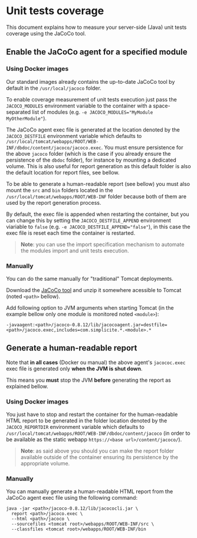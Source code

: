 Unit tests coverage
===================

This document explains how to measure your server-side (Java) unit tests coverage using the JaCoCo tool.

Enable the JaCoCo agent for a specified module <span id="agent"></span>
------------------------------------------------------------------------

### Using Docker images

Our standard images already contains the up-to-date JaCoCo tool by default in the `/usr/local/jacoco` folder.

To enable coverage measurement of unit tests execution just pass the `JACOCO_MODULES` environment variable to the container with a space-separated list of modules (e.g. `-e JACOCO_MODULES="MyModule MyOtherModule"`).

The JaCoCo agent exec file is generated at the location denoted by the `JACOCO_DESTFILE` environment variable which defaults to `/usr/local/tomcat/webapps/ROOT/WEB-INF/dbdoc/content/jacoco/jacoco.exec`.
You must ensure persistence for the above `jacoco` folder (which is the case if you already ensure the persistence of the `dbdoc` folder), for instance by mounting a dedicated volume.
This is also useful for report generation as this default folder is also the default location for report files, see bellow.

To be able to generate a human-readable report (see bellow) you must also mount the `src` and `bin` folders
located in the `/usr/local/tomcat/webapps/ROOT/WEB-INF` folder because both of them are used by the report generation process.

By default, the exec file is appended when restarting the container, but you can change this by setting the `JACOCO_DESTFILE_APPEND` environment viariable to `false`
(e.g. `-e JACOCO_DESTFILE_APPEND="false"`), in this case the exec file is reset each time the container is restarted.

> **Note**: you can use the import specification mechanism to automate the modules import and unit tests execution.

### Manually

You can do the same manually for "traditional" Tomcat deployments.

Download the [JaCoCo tool](https://repo1.maven.org/maven2/org/jacoco/jacoco/0.8.12/jacoco-0.8.12.zip) and unzip it somewhere acessible to Tomcat (noted `<path>` bellow).

Add following option to JVM arguments when starting Tomcat (in the example bellow only one module is monitored noted `<module>`):

```
-javaagent:<path>/jacoco-0.8.12/lib/jacocoagent.jar=destfile=<path>/jacoco.exec,includes=com.simplicite.*.<module>.*
```

Generate a human-readable report <span id="report"></span>
----------------------------------------------------------

Note that **in all cases** (Docker ou manual) the above agent's `jacococ.exec` exec file is generated only **when the JVM is shut down**.

This means you **must** stop the JVM **before** generating the report as explained bellow.

### Using Docker images

You just have to stop and restart the container for the human-readable HTML report to be generated in the folder location denoted by the `JACOCO_REPORTDIR` environment variable which defaults to `/usr/local/tomcat/webapps/ROOT/WEB-INF/dbdoc/content/jacoco` (in order to be available as the static webapp `https://<base url>/content/jacoco/`).

> **Note**: as said above you should you can make the report folder available outside of the container ensuring its persistence by the appropriate volume.

### Manually

You can manually generate a human-readable HTML report from the JaCoCo agent exec file using the following command:

```text
java -jar <path>/jacoco-0.8.12/lib/jacococli.jar \
  report <path>/jacoco.exec \
  --html <path>/jacoco \
  --sourcefiles <tomcat root>/webapps/ROOT/WEB-INF/src \
  --classfiles <tomcat root>/webapps/ROOT/WEB-INF/bin
```
